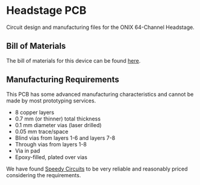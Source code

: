 # Headstage PCB
Circuit design and manufacturing files for the ONIX
64-Channel Headstage.

## Bill of Materials
The bill of materials for this device can be found
[here](https://docs.google.com/spreadsheets/d/1pUGBYAdJs2eZZaEnTpPPK72m9BNobIhAjmIrxtYpmq0/edit?usp=sharing).

## Manufacturing Requirements
This PCB has some advanced manufacturing
characteristics and cannot be made by most
prototyping services.

- 8 copper layers
- 0.7 mm (or thinner) total thickness
- 0.1 mm diameter vias (laser drilled)
- 0.05 mm trace/space
- Blind vias from layers 1-6 and layers 7-8
- Through vias from layers 1-8
- Via in pad
- Epoxy-filled, plated over vias

We have found [Speedy Circuits](https://www.speedy-circuits.com.tw/) to be very
reliable and reasonably priced considering the requirements.
